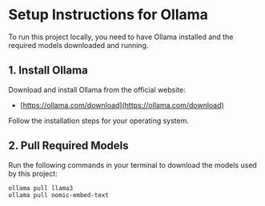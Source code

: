 # Setup Instructions for Ollama

To run this project locally, you need to have Ollama installed and the required models downloaded and running.

## 1. Install Ollama

Download and install Ollama from the official website:

- [https://ollama.com/download](https://ollama.com/download)

Follow the installation steps for your operating system.

## 2. Pull Required Models

Run the following commands in your terminal to download the models used by this project:

```bash
ollama pull llama3
ollama pull nomic-embed-text
